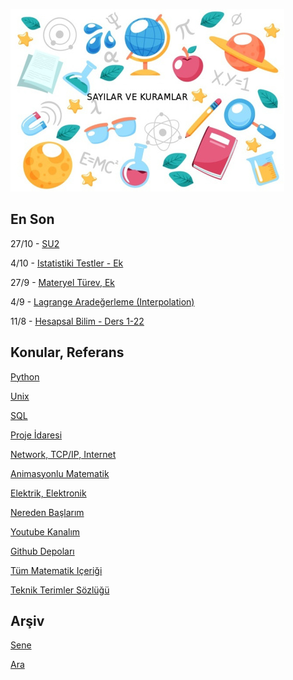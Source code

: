 
![](sk.jpg)

## En Son

27/10 - [SU2](https://burakbayramli.github.io/dersblog/sk/2021/10/su2.html)

4/10 - [Istatistiki Testler - Ek](https://burakbayramli.github.io/dersblog/stat/stat_040_tests2/testlere_devam_.html#ek1)

27/9 - [Materyel Türev, Ek](https://burakbayramli.github.io/dersblog/phy/phy_030_fluid1/sivilar__1.html)

4/9 - [Lagrange Aradeğerleme (Interpolation)](https://burakbayramli.github.io/dersblog/compscieng/compscieng_app20cfit1/egri_uydurma_aradegerleme__interpolation___1.html#lagrange)

11/8 - [Hesapsal Bilim - Ders 1-22](https://burakbayramli.github.io/dersblog/compscieng/compscieng_1_22/ders_1.22.html)

## Konular, Referans

[Python](2016/01/python-dil-ogrenimi.md)

[Unix](2020/07/unix.md)

[SQL](2012/03/sql.md)

[Proje İdaresi](2020/07/proje-idaresi.md)

[Network, TCP/IP, Internet](2000/10/network.md)

[Animasyonlu Matematik](https://www.youtube.com/channel/UCx64ou5qw0Q9LLkwE8xSNEg)

[Elektrik, Elektronik](2020/08/elektronik.md)

[Nereden Başlarım](2019/01/nereden.md)

[Youtube Kanalım](https://www.youtube.com/channel/UCMAUsgUq5ODy8kMnJlUBUdQ)

[Github Depoları](https://github.com/burakbayramli)

[Tüm Matematik Içeriği](https://burakbayramli.github.io/dersblog/)

[Teknik Terimler Sözlüğü](https://burakbayramli.github.io/dersblog/algs/dict/teknik_terimler_sozlugu.html)

## Arşiv

[Sene](year.md)

[Ara](ara.html)


